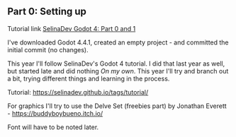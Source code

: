 ## Part 0: Setting up

Tutorial link [SelinaDev Godot 4: Part 0 and 1](https://selinadev.github.io/05-rogueliketutorial-01/)

I've downloaded Godot 4.4.1, created an empty project - and committed the initial commit (no changes).

This year I'll follow SelinaDev's Godot 4 tutorial. I did that last year as well, but started late and did nothing _On my own_. This year I'll try and branch out a bit, trying different things and learning in the process.

Tutorial: https://selinadev.github.io/tags/tutorial/

For graphics I'll try to use the Delve Set (freebies part) by Jonathan Everett - https://buddyboybueno.itch.io/

Font will have to be noted later.